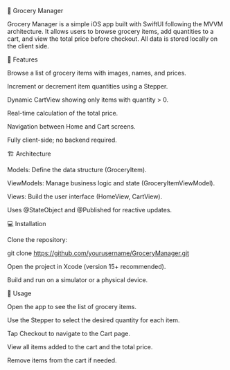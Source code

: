 🛒 Grocery Manager

Grocery Manager is a simple iOS app built with SwiftUI following the MVVM architecture. It allows users to browse grocery items, add quantities to a cart, and view the total price before checkout. All data is stored locally on the client side.

📱 Features

Browse a list of grocery items with images, names, and prices.

Increment or decrement item quantities using a Stepper.

Dynamic CartView showing only items with quantity > 0.

Real-time calculation of the total price.

Navigation between Home and Cart screens.

Fully client-side; no backend required.

🏗 Architecture

Models: Define the data structure (GroceryItem).

ViewModels: Manage business logic and state (GroceryItemViewModel).

Views: Build the user interface (HomeView, CartView).

Uses @StateObject and @Published for reactive updates.

💻 Installation

Clone the repository:

git clone https://github.com/yourusername/GroceryManager.git


Open the project in Xcode (version 15+ recommended).

Build and run on a simulator or a physical device.

🧩 Usage

Open the app to see the list of grocery items.

Use the Stepper to select the desired quantity for each item.

Tap Checkout to navigate to the Cart page.

View all items added to the cart and the total price.

Remove items from the cart if needed.

